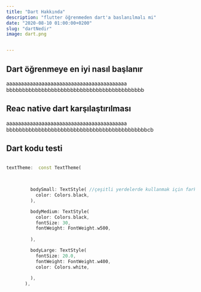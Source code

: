 ```yaml
---
title: "Dart Hakkında"
description: "flutter öğrenmeden dart'a baslanılmalı mi"
date: "2020-08-10 01:00:00+0200"
slug: "dartNedir"
image: dart.png


---
```



## Dart öğrenmeye en iyi nasıl başlanır
aaaaaaaaaaaaaaaaaaaaaaaaaaaaaaaaaaaaaaaaa
bbbbbbbbbbbbbbbbbbbbbbbbbbbbbbbbbbbbbbbbbbb

## Reac native dart karşılaştırılması


aaaaaaaaaaaaaaaaaaaaaaaaaaaaaaaaaaaaaaaaa
bbbbbbbbbbbbbbbbbbbbbbbbbbbbbbbbbbbbbbbbbbbbcb


## Dart kodu testi


 ```` dart

 textTheme:  const TextTheme(
          
          

          bodySmall: TextStyle( //çeşitli yerdelerde kullanmak için farklı farklı yazı stilleri yapabilirsin
            color: Colors.black,
          ),

          bodyMedium: TextStyle(
            color: Colors.black,
            fontSize: 30,
            fontWeight: FontWeight.w500,
            
          ),

          bodyLarge: TextStyle(
            fontSize: 20.0,
            fontWeight: FontWeight.w400,
            color: Colors.white,
            
          ),
        ),
 
 ````